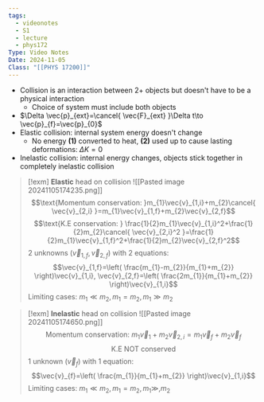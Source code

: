```yaml
---
tags:
  - videonotes
  - S1
  - lecture
  - phys172
Type: Video Notes
Date: 2024-11-05
Class: "[[PHYS 17200]]"
---
```

- Collision is an interaction between 2+ objects but doesn't have to be a physical interaction
	- Choice of system must include both objects 
- $\Delta \vec{p}_{ext}=\cancel{ \vec{F}_{ext} }\Delta t\to \vec{p}_{f}=\vec{p}_{0}$
- Elastic collision: internal system energy doesn't change
	- No energy **(1)** converted to heat, **(2)** used up to cause lasting deformations: $\Delta K=0$
- Inelastic collision: internal energy changes, objects stick together in completely inelastic collision

> [!exm] **Elastic** head on collision
> ![[Pasted image 20241105174235.png]]
> $$\text{Momentum conservation: }m_{1}\vec{v}_{1,i}+m_{2}\cancel{ \vec{v}_{2,i} }=m_{1}\vec{v}_{1,f}+m_{2}\vec{v}_{2,f}$$
> $$\text{K.E conservation: } \frac{1}{2}m_{1}\vec{v}_{1,i}^2+\frac{1}{2}m_{2}\cancel{ \vec{v}_{2,i}^2 }=\frac{1}{2}m_{1}\vec{v}_{1,f}^2+\frac{1}{2}m_{2}\vec{v}_{2,f}^2$$
> 2 unknowns ($\vec{v}_{1,f}, \vec{v}_{2,f}$) with 2 equations:
> $$\vec{v}_{1,f}=\left( \frac{m_{1}-m_{2}}{m_{1}+m_{2}} \right)\vec{v}_{1,i}, \vec{v}_{2,f}=\left( \frac{2m_{1}}{m_{1}+m_{2}} \right)\vec{v}_{1,i}$$
> Limiting cases: $m_{1}\ll m_{2},m_{1}=m_{2},m_{1}\gg m_{2}$

> [!exm] **Inelastic** head on collision
> ![[Pasted image 20241105174650.png]]
> $$\text{Momentum conservation: }m_{1}\vec{v}_{1}+m_{2}\vec{v}_{2,i}=m_{1}\vec{v}_{f}+m_{2}\vec{v}_{f}$$
> $$\text{K.E NOT conserved}$$
> 1 unknown ($\vec{v}_{f}$) with 1 equation: 
> $$\vec{v}_{f}=\left( \frac{m_{1}}{m_{1}+m_{2}} \right)\vec{v}_{1,i}$$
> Limiting cases: $m_{1}\ll m_{2},m_{1}=m_{2},m_{1}\gg,m_{2}$